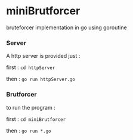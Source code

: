 # miniBrutforcer
bruteforcer implementation in go using goroutine

### Server
  A http server is provided just :

  first : ```cd httpServer```

  then : ```go run httpServer.go```

### Brutforcer
  to run the program :

  first : ```cd miniBrutforcer```
  
  then : ```go run *.go```
